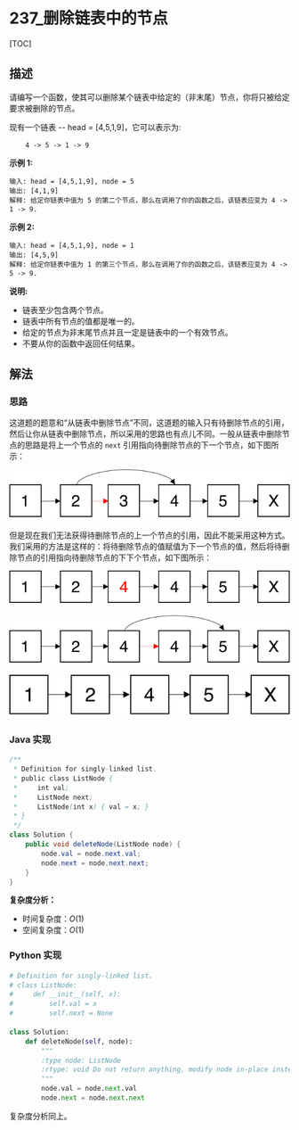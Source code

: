 # 237_删除链表中的节点

[TOC]

## 描述

请编写一个函数，使其可以删除某个链表中给定的（非末尾）节点，你将只被给定要求被删除的节点。

现有一个链表 -- head = [4,5,1,9]，它可以表示为:

```
    4 -> 5 -> 1 -> 9
```

**示例 1:**

```
输入: head = [4,5,1,9], node = 5
输出: [4,1,9]
解释: 给定你链表中值为 5 的第二个节点，那么在调用了你的函数之后，该链表应变为 4 -> 1 -> 9.
```

**示例 2:**

```
输入: head = [4,5,1,9], node = 1
输出: [4,5,9]
解释: 给定你链表中值为 1 的第三个节点，那么在调用了你的函数之后，该链表应变为 4 -> 5 -> 9.
```

**说明:**

- 链表至少包含两个节点。
- 链表中所有节点的值都是唯一的。
- 给定的节点为非末尾节点并且一定是链表中的一个有效节点。
- 不要从你的函数中返回任何结果。

## 解法

### 思路

这道题的题意和“从链表中删除节点”不同，这道题的输入只有待删除节点的引用，然后让你从链表中删除节点，所以采用的思路也有点儿不同。一般从链表中删除节点的思路是将上一个节点的 `next` 引用指向待删除节点的下一个节点，如下图所示：

![classic method](../figs/237_classic_method.png)

但是现在我们无法获得待删除节点的上一个节点的引用，因此不能采用这种方式。我们采用的方法是这样的：将待删除节点的值赋值为下一个节点的值，然后将待删除节点的引用指向待删除节点的下下个节点，如下图所示：

![solution](../figs/237_solution1.png)

![solution](../figs/237_solution2.png)

![solution](../figs/237_solution3.png)

### Java 实现

```java
/**
 * Definition for singly-linked list.
 * public class ListNode {
 *     int val;
 *     ListNode next;
 *     ListNode(int x) { val = x; }
 * }
 */
class Solution {
    public void deleteNode(ListNode node) {
        node.val = node.next.val;
        node.next = node.next.next;
    }
}
```

**复杂度分析：**

- 时间复杂度：$O(1)$
- 空间复杂度：$O(1)$

### Python 实现

```python
# Definition for singly-linked list.
# class ListNode:
#     def __init__(self, x):
#         self.val = x
#         self.next = None

class Solution:
    def deleteNode(self, node):
        """
        :type node: ListNode
        :rtype: void Do not return anything, modify node in-place instead.
        """
        node.val = node.next.val
        node.next = node.next.next
```

复杂度分析同上。